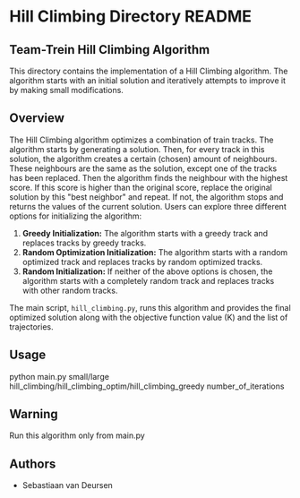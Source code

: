 # Hill Climbing Directory README

## Team-Trein Hill Climbing Algorithm

This directory contains the implementation of a Hill Climbing algorithm. The algorithm starts with an initial solution and iteratively attempts to improve it by making small modifications.

## Overview

The Hill Climbing algorithm optimizes a combination of train tracks. The algorithm starts by generating a solution. Then, for every track in this solution, the algorithm creates a certain (chosen) amount of neighbours. These neighbours are the same as the solution, except one of the tracks has been replaced. Then the algorithm finds the neighbour with the highest score. If this score is higher than the original score, replace the original solution by this "best neighbor" and repeat. If not, the algorithm stops and returns the values of the current solution. Users can explore three different options for initializing the algorithm:

1. **Greedy Initialization:** The algorithm starts with a greedy track and replaces tracks by greedy tracks.
2. **Random Optimization Initialization:** The algorithm starts with a random optimized track and replaces tracks by random optimized tracks.
3. **Random Initialization:** If neither of the above options is chosen, the algorithm starts with a completely random track and replaces tracks with other random tracks.

The main script, `hill_climbing.py`, runs this algorithm and provides the final optimized solution along with the objective function value (K) and the list of trajectories.

## Usage

python main.py small/large hill_climbing/hill_climbing_optim/hill_climbing_greedy number_of_iterations 

## Warning

Run this algorithm only from main.py

## Authors
- Sebastiaan van Deursen